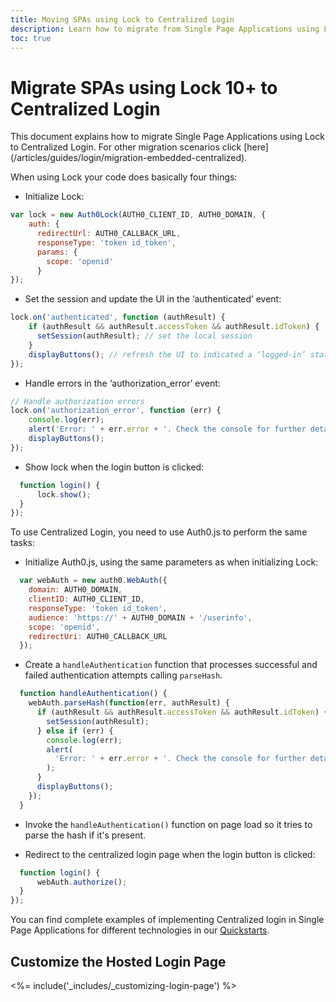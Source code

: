 ```yaml
---
title: Moving SPAs using Lock to Centralized Login 
description: Learn how to migrate from Single Page Applications using Lock to Centralized Login
toc: true
---
```


# Migrate SPAs using Lock 10+ to Centralized Login

This document explains how to migrate Single Page Applications using Lock to Centralized Login. For other migration scenarios click [here] (/articles/guides/login/migration-embedded-centralized).

When using Lock your code does basically four things:

- Initialize Lock:

```js
var lock = new Auth0Lock(AUTH0_CLIENT_ID, AUTH0_DOMAIN, {
    auth: {
      redirectUrl: AUTH0_CALLBACK_URL,
      responseType: 'token id_token',
      params: {
        scope: 'openid'
      }
});
```

- Set the session and update the UI in the ‘authenticated’ event:
 
```js
lock.on('authenticated', function (authResult) {
    if (authResult && authResult.accessToken && authResult.idToken) {
      setSession(authResult); // set the local session
    }
    displayButtons(); // refresh the UI to indicated a ‘logged-in’ state.
});
```

- Handle errors in the ‘authorization_error’ event:

```js
// Handle authorization errors
lock.on('authorization_error', function (err) {
    console.log(err);
    alert('Error: ' + err.error + '. Check the console for further details.');
    displayButtons();
});
```

- Show lock when the login button is clicked:

```js
  function login() {
      lock.show();
  }
});
```

To use Centralized Login, you need to use Auth0.js to perform the same tasks:

- Initialize Auth0.js, using the same parameters as when initializing Lock:

```js
  var webAuth = new auth0.WebAuth({
    domain: AUTH0_DOMAIN,
    clientID: AUTH0_CLIENT_ID,
    responseType: 'token id_token',
    audience: 'https://' + AUTH0_DOMAIN + '/userinfo',
    scope: 'openid',
    redirectUri: AUTH0_CALLBACK_URL
  });
```

- Create a `handleAuthentication` function that processes successful and failed authentication attempts calling `parseHash`.

```js
  function handleAuthentication() {
    webAuth.parseHash(function(err, authResult) {
      if (authResult && authResult.accessToken && authResult.idToken) {
        setSession(authResult);
      } else if (err) {
        console.log(err);
        alert(
          'Error: ' + err.error + '. Check the console for further details.'
        );
      }
      displayButtons();
    });
  }
```

- Invoke the `handleAuthentication()` function on page load so it tries to parse the hash if it's present.

- Redirect to the centralized login page when the login button is clicked:

```js
  function login() {
      webAuth.authorize();
  }
});
```

You can find complete examples of implementing Centralized login in Single Page Applications for different technologies in our [Quickstarts](/quickstart/spa).

## Customize the Hosted Login Page

<%= include('_includes/_customizing-login-page') %>

